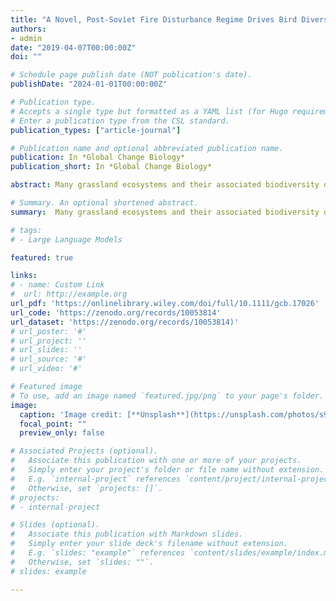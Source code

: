 ```yaml
---
title: "A Novel, Post-Soviet Fire Disturbance Regime Drives Bird Diversity and Abundance on the Eurasian Steppe"
authors:
- admin
date: "2019-04-07T00:00:00Z"
doi: ""

# Schedule page publish date (NOT publication's date).
publishDate: "2024-01-01T00:00:00Z"

# Publication type.
# Accepts a single type but formatted as a YAML list (for Hugo requirements).
# Enter a publication type from the CSL standard.
publication_types: ["article-journal"]

# Publication name and optional abbreviated publication name.
publication: In *Global Change Biology*
publication_short: In *Global Change Biology*

abstract: Many grassland ecosystems and their associated biodiversity depend on the interactions between fire and land-use, both of which are shaped by socioeconomic conditions. The Eurasian steppe biome, much of it situated in Kazakhstan, contains 10% of the world's remaining grasslands. The break-up of the Soviet Union in 1991, widespread land abandonment and massive declines in wild and domestic ungulates led to biomass accumulation over millions of hectares. This rapid fuel increase made the steppes a global fire hotspot, with major changes in vegetation structure. Yet, the response of steppe biodiversity to these changes remains unexplored. We utilized a unique bird abundance dataset covering the entire Kazakh steppe and semi-desert regions together with the MODIS burned area product. We modeled the response of bird species richness and abundance as a function of fire disturbance variables—fire extent, cumulative burned area, fire frequency—at varying grazing intensity. Bird species richness was impacted negatively by large fire extent, cumulative burned area, and high fire frequency in moderately grazed and ungrazed steppe. Similarly, overall bird abundance was impacted negatively by large fire extent, cumulative burned area and higher fire frequency in the moderately grazed steppe, ungrazed steppe, and ungrazed semi-deserts. At the species level, the effect of high fire disturbance was negative for more species than positive. There were considerable fire legacy effects, detectable for at least 8 years. We conclude that the increase in fire disturbance across the post-Soviet Eurasian steppe has led to strong declines in bird abundance and pronounced changes in community assembly. To gain back control over wildfires and prevent further biodiversity loss, restoration of wild herbivore populations and traditional domestic ungulate grazing systems seems much needed.

# Summary. An optional shortened abstract.
summary:  Many grassland ecosystems and their associated biodiversity depend on the interactions between fire and land-use, both of which are shaped by socioeconomic conditions. The Eurasian steppe biome, much of it situated in Kazakhstan, contains 10% of the world's remaining grasslands. The break-up of the Soviet Union in 1991, widespread land abandonment and massive declines in wild and domestic ungulates led to biomass accumulation over millions of hectares. This rapid fuel increase made the steppes a global fire hotspot, with major changes in vegetation structure. Yet, the response of steppe biodiversity to these changes remains unexplored. We utilized a unique bird abundance dataset covering the entire Kazakh steppe and semi-desert regions together with the MODIS burned area product, and modeled the response of bird species richness and abundance as a function of fire disturbance variables—fire extent, cumulative burned area, fire frequency—at varying grazing intensity.

# tags:
# - Large Language Models

featured: true

links:
# - name: Custom Link
#  url: http://example.org
url_pdf: 'https://onlinelibrary.wiley.com/doi/full/10.1111/gcb.17026'
url_code: 'https://zenodo.org/records/10053814'
url_dataset: 'https://zenodo.org/records/10053814)'
# url_poster: '#'
# url_project: ''
# url_slides: ''
# url_source: '#'
# url_video: '#'

# Featured image
# To use, add an image named `featured.jpg/png` to your page's folder. 
image:
  caption: 'Image credit: [**Unsplash**](https://unsplash.com/photos/s9CC2SKySJM)'
  focal_point: ""
  preview_only: false

# Associated Projects (optional).
#   Associate this publication with one or more of your projects.
#   Simply enter your project's folder or file name without extension.
#   E.g. `internal-project` references `content/project/internal-project/index.md`.
#   Otherwise, set `projects: []`.
# projects:
# - internal-project

# Slides (optional).
#   Associate this publication with Markdown slides.
#   Simply enter your slide deck's filename without extension.
#   E.g. `slides: "example"` references `content/slides/example/index.md`.
#   Otherwise, set `slides: ""`.
# slides: example

---
```

